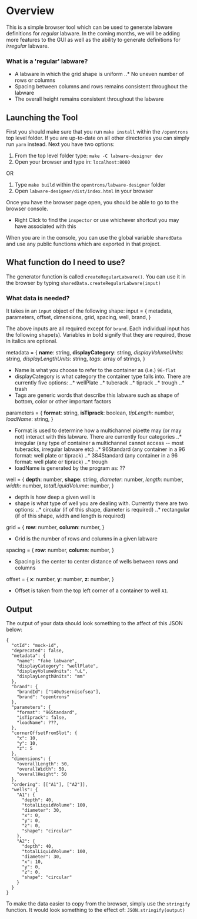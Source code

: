 # Overview

This is a simple browser tool which can be used to generate labware definitions for _regular_ labware.
In the coming months, we will be adding more features to the GUI as well as the ability to generate definitions
for _irregular_ labware.

### What is a 'regular' labware?

* A labware in which the grid shape is uniform
..* No uneven number of rows or columns
* Spacing between columns and rows remains consistent throughout the labware
* The overall height remains consistent throughout the labware

## Launching the Tool
First you should make sure that you run `make install` within the `/opentrons` top level folder.
If you are up-to-date on all other directories you can simply run `yarn` instead.
Next you have two options:
1. From the top level folder type: `make -C labware-designer dev`
2. Open your browser and type in: `localhost:8080`

OR

1. Type `make build` within the `opentrons/labware-designer` folder
2. Open `labware-designer/dist/index.html` in your browser

Once you have the browser page open, you should be able to go to the browser console.
* Right Click to find the `inspector` or use whichever shortcut you may have associated with this

When you are in the console, you can use the global variable `sharedData` and use any public functions
which are exported in that project.

## What function do I need to use?
The generator function is called `createRegularLabware()`. You can use it in the browser
by typing `sharedData.createRegularLabware(input)`

### What data is needed?
It takes in an `input` object of the following shape:
input = {
  metadata,
  parameters,
  offset,
  dimensions,
  grid,
  spacing,
  well,
  brand,
}

The above inputs are all required except for `brand`. Each individual input has the following shape(s).
Variables in bold signify that they are required, those in italics are optional.

metadata = {
  **name**: string,
  **displayCategory**: string,
  _displayVolumeUnits_: string,
  _displayLengthUnits_: string,
  _tags_: array of strings,
}
* Name is what you choose to refer to the container as (i.e.) `96-flat`
* displayCategory is what category the container type falls into. There are currently five options:
..* wellPlate
..* tuberack
..* tiprack
..* trough
..* trash
* Tags are generic words that describe this labware such as shape of bottom, color or other important factors

parameters = {
  **format**: string,
  **isTiprack**: boolean,
  _tipLength_: number,
  _loadName_: string,
}
* Format is used to determine how a multichannel pipette may (or may not) interact with this labware.
There are currently four categories
..* irregular (any type of container a multichannel cannot access -- most tuberacks, irregular labware etc)
..* 96Standard (any container in a 96 format: well plate or tiprack)
..* 384Standard (any container in a 96 format: well plate or tiprack)
..* trough
* loadName is generated by the program as: ??

well = {
  **depth**: number,
  **shape**: string,
  _diameter_: number,
  _length_: number,
  _width_: number,
  _totalLiquidVolume_: number,
}
* depth is how deep a given well is
* shape is what type of well you are dealing with. Currently there are two options:
..* circular (if of this shape, diameter is required)
..* rectangular (if of this shape, width and length is required)

grid = {
  **row**: number,
  **column**: number,
}
* Grid is the number of rows and columns in a given labware

spacing = {
  **row**: number,
  **column**: number,
}
* Spacing is the center to center distance of wells between rows and columns

offset = {
  **x**: number,
  **y**: number,
  **z**: number,
}
* Offset is taken from the top left corner of a container to well `A1`.

## Output
The output of your data should look something to the affect of this JSON below:
```
{
  "otId": "mock-id",
  "deprecated": false,
  "metadata": {
    "name": "fake labware",
    "displayCategory": "wellPlate",
    "displayVolumeUnits": "uL",
    "displayLengthUnits": "mm"
  },
  "brand": {
    "brandId": ["t40u9sernisofsea"],
    "brand": "opentrons"
  },
  "parameters": {
    "format": "96Standard",
    "isTiprack": false,
    "loadName": ???,
  },
  "cornerOffsetFromSlot": {
    "x": 10,
    "y": 10,
    "z": 5
  },
  "dimensions": {
    "overallLength": 50,
    "overallWidth": 50,
    "overallHeight": 50
  },
  "ordering": [["A1"], ["A2"]],
  "wells": {
    "A1": {
      "depth": 40,
      "totalLiquidVolume": 100,
      "diameter": 30,
      "x": 0,
      "y": 0,
      "z": 0,
      "shape": "circular"
    },
    "A2": {
      "depth": 40,
      "totalLiquidVolume": 100,
      "diameter": 30,
      "x": 10,
      "y": 0,
      "z": 0,
      "shape": "circular"
    }
  }
}
```


To make the data easier to copy from the browser, simply use the `stringify` function.
It would look something to the effect of: `JSON.stringify(output)`
